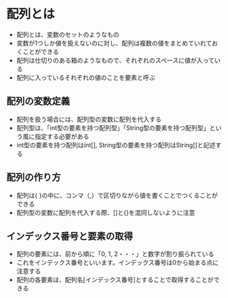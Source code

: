 # 配列とは  
- 配列とは、変数のセットのようなもの  
- 変数が1つしか値を扱えないのに対し、配列は複数の値をまとめていれておくことができる  
- 配列は仕切りのある箱のようなもので、それぞれのスペースに値が入っている  
- 配列に入っているそれぞれの値のことを要素と呼ぶ

## 配列の変数定義  
- 配列を扱う場合には、配列型の変数に配列を代入する  
- 配列型は、「int型の要素を持つ配列型」「String型の要素を持つ配列型」という風に指定する必要がある  
- int型の要素を持つ配列はint[], String型の要素を持つ配列はString[]と記述する

## 配列の作り方  
- 配列は{ }の中に、コンマ（,）で区切りながら値を書くことでつくることができる
- 配列型の変数に配列を代入する際、[]と{}を混同しないように注意

## インデックス番号と要素の取得  
- 配列の要素には、前から順に「0, 1, 2・・・」と数字が割り振られている  
- これをインデックス番号といいます。インデックス番号は0から始まる点に注意する  
- 配列の各要素は、配列名[インデックス番号]とすることで取得することができる  
